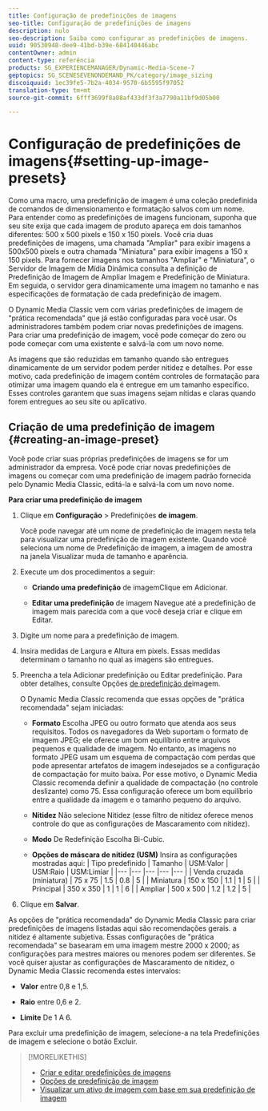 ```yaml
---
title: Configuração de predefinições de imagens
seo-title: Configuração de predefinições de imagens
description: nulo
seo-description: Saiba como configurar as predefinições de imagens.
uuid: 90530948-dee9-41bd-b39e-684140446abc
contentOwner: admin
content-type: referência
products: SG_EXPERIENCEMANAGER/Dynamic-Media-Scene-7
geptopics: SG_SCENESEVENONDEMAND_PK/category/image_sizing
discoiquuid: 1ec39fe5-7b2a-4034-9570-6b5595f97052
translation-type: tm+mt
source-git-commit: 6fff3699f8a08af433df3f3a7790a11bf9d05b00

---
```



# Configuração de predefinições de imagens{#setting-up-image-presets}

Como uma macro, uma predefinição de imagem é uma coleção predefinida de comandos de dimensionamento e formatação salvos com um nome. Para entender como as predefinições de imagens funcionam, suponha que seu site exija que cada imagem de produto apareça em dois tamanhos diferentes: 500 x 500 pixels e 150 x 150 pixels. Você cria duas predefinições de imagens, uma chamada "Ampliar" para exibir imagens a 500x500 pixels e outra chamada "Miniatura" para exibir imagens a 150 x 150 pixels. Para fornecer imagens nos tamanhos "Ampliar" e "Miniatura", o Servidor de Imagem de Mídia Dinâmica consulta a definição de Predefinição de Imagem de Ampliar Imagem e Predefinição de Miniatura. Em seguida, o servidor gera dinamicamente uma imagem no tamanho e nas especificações de formatação de cada predefinição de imagem.

O Dynamic Media Classic vem com várias predefinições de imagem de "prática recomendada" que já estão configuradas para você usar. Os administradores também podem criar novas predefinições de imagens. Para criar uma predefinição de imagem, você pode começar do zero ou pode começar com uma existente e salvá-la com um novo nome.

As imagens que são reduzidas em tamanho quando são entregues dinamicamente de um servidor podem perder nitidez e detalhes. Por esse motivo, cada predefinição de imagem contém controles de formatação para otimizar uma imagem quando ela é entregue em um tamanho específico. Esses controles garantem que suas imagens sejam nítidas e claras quando forem entregues ao seu site ou aplicativo.

## Criação de uma predefinição de imagem {#creating-an-image-preset}

Você pode criar suas próprias predefinições de imagens se for um administrador da empresa. Você pode criar novas predefinições de imagens ou começar com uma predefinição de imagem padrão fornecida pelo Dynamic Media Classic, editá-la e salvá-la com um novo nome.

**Para criar uma predefinição de imagem**

1. Clique em **Configuração** &gt; Predefinições **de imagem**.

   Você pode navegar até um nome de predefinição de imagem nesta tela para visualizar uma predefinição de imagem existente. Quando você seleciona um nome de Predefinição de imagem, a imagem de amostra na janela Visualizar muda de tamanho e aparência.

1. Execute um dos procedimentos a seguir:

   * **Criando uma predefinição** de imagemClique em Adicionar.

   * **Editar uma predefinição** de imagem Navegue até a predefinição de imagem mais parecida com a que você deseja criar e clique em Editar.

1. Digite um nome para a predefinição de imagem.
1. Insira medidas de Largura e Altura em pixels. Essas medidas determinam o tamanho no qual as imagens são entregues.
1. Preencha a tela Adicionar predefinição ou Editar predefinição. Para obter detalhes, consulte Opções [de predefinição de](application-setup.md#image_preset_options)imagem.

   O Dynamic Media Classic recomenda que essas opções de "prática recomendada" sejam iniciadas:

   * **Formato** Escolha JPEG ou outro formato que atenda aos seus requisitos. Todos os navegadores da Web suportam o formato de imagem JPEG; ele oferece um bom equilíbrio entre arquivos pequenos e qualidade de imagem. No entanto, as imagens no formato JPEG usam um esquema de compactação com perdas que pode apresentar artefatos de imagem indesejados se a configuração de compactação for muito baixa. Por esse motivo, o Dynamic Media Classic recomenda definir a qualidade de compactação (no controle deslizante) como 75. Essa configuração oferece um bom equilíbrio entre a qualidade da imagem e o tamanho pequeno do arquivo.

   * **Nitidez** Não selecione Nitidez (esse filtro de nitidez oferece menos controle do que as configurações de Mascaramento com nitidez).

   * **Modo** De Redefinição Escolha Bi-Cubic.

   * **Opções de máscara de nitidez (USM)** Insira as configurações mostradas aqui:
   | Tipo predefinido | Tamanho | USM:Valor | USM:Raio | USM:Limiar |
   |--- |--- |--- |--- |--- |
   | Venda cruzada (miniatura) | 75 x 75 | 1.5 | 0.8 | 5 |
   | Miniatura | 150 x 150 | 1.1 | 1 | 5 |
   | Principal | 350 x 350 | 1 | 1 | 6 |
   | Ampliar | 500 x 500 | 1.2 | 1.2 | 5 |

1. Clique em **Salvar**.

As opções de "prática recomendada" do Dynamic Media Classic para criar predefinições de imagens listadas aqui são recomendações gerais. a nitidez é altamente subjetiva. Essas configurações de "prática recomendada" se basearam em uma imagem mestre 2000 x 2000; as configurações para mestres maiores ou menores podem ser diferentes. Se você quiser ajustar as configurações de Mascaramento de nitidez, o Dynamic Media Classic recomenda estes intervalos:

* **Valor** entre 0,8 e 1,5.

* **Raio** entre 0,6 e 2.

* **Limite** De 1 A 6.

Para excluir uma predefinição de imagem, selecione-a na tela Predefinições de imagem e selecione o botão Excluir.

>[!MORELIKETHIS]
>
>* [Criar e editar predefinições de imagens](application-setup.md#creating_and_editing_image_presets)
>* [Opções de predefinição de imagem](application-setup.md#image_preset_options)
>* [Visualizar um ativo de imagem com base em sua predefinição de imagem](previewing-asset.md#previewing_an_image_asset_based_on_its_image_preset)

